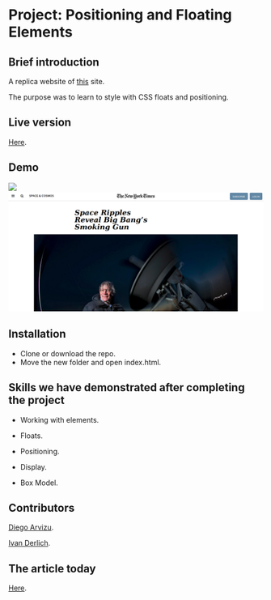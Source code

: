 # Project: Positioning and Floating Elements

## Brief introduction

A replica website of [this](https://web.archive.org/web/20190410204320/https://www.nytimes.com/2014/03/18/science/space/detection-of-waves-in-space-buttresses-landmark-theory-of-big-bang.html?_r=0) site.

The purpose was to learn to style with CSS floats and positioning.

## Live version

[Here](https://ivanderlich.github.io/newyorktimesarticle/).

## Demo

![](docs/vid.gif)
![](docs/1.png)

## Installation

- Clone or download the repo. 
- Move the new folder and open index.html.

## Skills we have demonstrated after completing the project

- Working with elements.

- Floats.

- Positioning.

- Display.

- Box Model.

## Contributors

[Diego Arvizu](https://github.com/diegoarvz4).

[Ivan Derlich](https://github.com/IvanDerlich).

## The article today

[Here](http://www.nytimes.com/2014/03/18/science/space/detection-of-waves-in-space-buttresses-landmark-theory-of-big-bang.html?_r=0).

